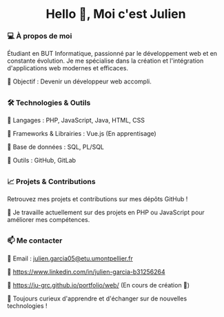 <h1 align="center">Hello 👋, Moi c'est Julien</h1>

<h3>💻 À propos de moi</h3>

Étudiant en BUT Informatique, passionné par le développement web et en constante évolution. Je me spécialise dans la création et l'intégration d'applications web modernes et efficaces.

🎯 Objectif : Devenir un développeur web accompli.

##

<h3>🛠️ Technologies & Outils</h3>

🔹 Langages : PHP, JavaScript, Java, HTML, CSS

🔹 Frameworks & Librairies : Vue.js (En apprentisage)

🔹 Base de données : SQL, PL/SQL

🔹 Outils : GitHub, GitLab

##

<h3>📈 Projets & Contributions</h3>

Retrouvez mes projets et contributions sur mes dépôts GitHub !

📌 Je travaille actuellement sur des projets en PHP ou JavaScript pour améliorer mes compétences.

##

<h3>📫 Me contacter</h3>

📧 Email : julien.garcia05@etu.umontpellier.fr

🔗 https://www.linkedin.com/in/julien-garcia-b31256264

🔗 https://ju-grc.github.io/portfolio/web/ (En cours de création 🚧)

🚀 Toujours curieux d'apprendre et d'échanger sur de nouvelles technologies !
